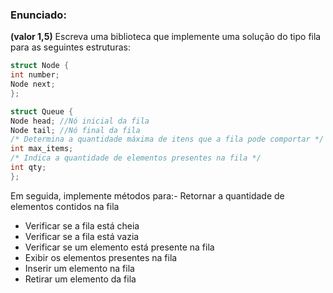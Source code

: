 ### Enunciado: 

__(valor 1,5)__
Escreva uma biblioteca que implemente uma solução do tipo fila para as
seguintes estruturas:

~~~c
struct Node {
int number;
Node next;
};

struct Queue {
Node head; //Nó inicial da fila
Node tail; //Nó final da fila
/* Determina a quantidade máxima de itens que a fila pode comportar */
int max_items;
/* Indica a quantidade de elementos presentes na fila */
int qty;
};
~~~

Em seguida, implemente métodos para:- Retornar a quantidade de elementos contidos na fila
- Verificar se a fila está cheia
- Verificar se a fila está vazia
- Verificar se um elemento está presente na fila
- Exibir os elementos presentes na fila
- Inserir um elemento na fila
- Retirar um elemento da fila
